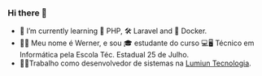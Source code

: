 ### Hi there 👋

- 🌱 I’m currently learning 🐘 PHP, 🛠 Laravel and 🐳 Docker.
- 🙋‍♂️ Meu nome é Werner, e sou 🎓 estudante do curso 💻🖥 Técnico em Informática pela Escola Téc. Estadual 25 de Julho.
- 👨‍💻Trabalho como desenvolvedor de sistemas na [Lumiun Tecnologia](https://www.lumiun.com/).
